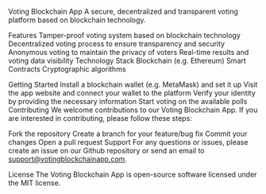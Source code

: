 Voting Blockchain App
A secure, decentralized and transparent voting platform based on blockchain technology.

Features
Tamper-proof voting system based on blockchain technology
Decentralized voting process to ensure transparency and security
Anonymous voting to maintain the privacy of voters
Real-time results and voting data visibility
Technology Stack
Blockchain (e.g. Ethereum)
Smart Contracts
Cryptographic algorithms

Getting Started
Install a blockchain wallet (e.g. MetaMask) and set it up
Visit the app website and connect your wallet to the platform
Verify your identity by providing the necessary information
Start voting on the available polls
Contributing
We welcome contributions to our Voting Blockchain App. If you are interested in contributing, please follow these steps:

Fork the repository
Create a branch for your feature/bug fix
Commit your changes
Open a pull request
Support
For any questions or issues, please create an issue on our Github repository or send an email to support@votingblockchainapp.com.

License
The Voting Blockchain App is open-source software licensed under the MIT license.
